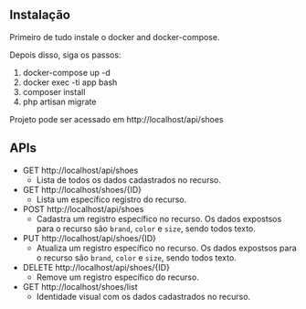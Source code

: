 ## Instalação 

Primeiro de tudo instale o docker and docker-compose.

Depois disso, siga os passos:

1. docker-compose up -d
2. docker exec -ti app bash
3. composer install
4. php artisan migrate

Projeto pode ser acessado em http://localhost/api/shoes

## APIs

- GET http://localhost/api/shoes
  - Lista de todos os dados cadastrados no recurso.
- GET http://localhost/shoes/{ID} 
  - Lista um específico registro do recurso.
- POST http://localhost/api/shoes
  - Cadastra um registro específico no recurso. Os dados expostsos para o recurso são `brand`, `color` e `size`, sendo todos texto.
- PUT http://localhost/api/shoes/{ID}
  - Atualiza um registro específico no recurso. Os dados expostsos para o recurso são `brand`, `color` e `size`, sendo todos texto.
- DELETE http://localhost/api/shoes/{ID}
  - Remove um registro específico do recurso.
- GET http://localhost/shoes/list
  - Identidade visual com os dados cadastrados no recurso.
